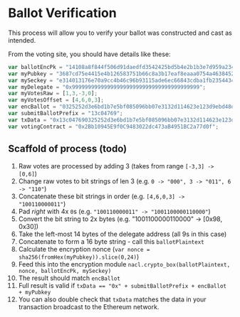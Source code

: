 # Ballot Verification

This process will allow you to verify your ballot was constructed and cast as intended.

From the voting site, you should have details like these:

```javascript
var ballotEncPk = "14108a8f844f506d91daedfd3542425bd5b4e2b1b3e7d959a2344907689dea7e";
var myPubkey = "3687cd75e4415e4b126583751b66c8a3b17eaf8eaaa0754a4638452d5602ce4c";
var mySeckey = "e314013176e70a9cc4b46c96b93115ade6ec66843cdba1fb23544345683c9b9b";
var myDelegate = "0x9999999999999999999999999999999999999999";
var myVotesRaw = [1,3,-3,0];
var myVotesOffset = [4,6,0,3];
var encBallot = "0325252d3e6bd1b7e5bf085096bb07e3132d114623e123d9ebd48d411fb65ad2";
var submitBallotPrefix = "13c04769";
var txData = "0x13c047690325252d3e6bd1b7e5bf085096bb07e3132d114623e123d9ebd48d411fb65ad23687cd75e4415e4b126583751b66c8a3b17eaf8eaaa0754a4638452d5602ce4c";
var votingContract = "0x2Bb10945E9f0C9483022dc473aB4951BC2a77d0f";
```

## Scaffold of process (todo)

1. Raw votes are processed by adding 3 (takes from range `[-3,3] -> [0,6]`)
2. Change raw votes to bit strings of len 3 (e.g. `0 -> "000", 3 -> "011", 6 -> "110"`)
3. Concatenate these bit strings in order (e.g. `[4,6,0,3] -> "100110000011"`)
4. Pad _right_ with 4x `0`s (e.g. `"100110000011" -> "1001100000110000"`)
5. Convert the bit string to 2x bytes (e.g. "1001100000110000" -> [0x98, 0x30])
6. Take the left-most 14 bytes of the delegate address (all 9s in this case)
7. Concatenate to form a 16 byte string - call this `ballotPlaintext`
8. Calculate the encryption nonce (`var nonce = sha256(fromHex(myPubkey)).slice(0,24)`)
9. Feed this into the encryption module `nacl.crypto_box(ballotPlaintext, nonce, ballotEncPk, mySeckey)`
10. The result should match `encBallot`
11. Full result is valid if `txData == "0x" + submitBallotPrefix + encBallot + myPubkey`
12. You can also double check that `txData` matches the data in your transaction broadcast to the Ethereum network.

